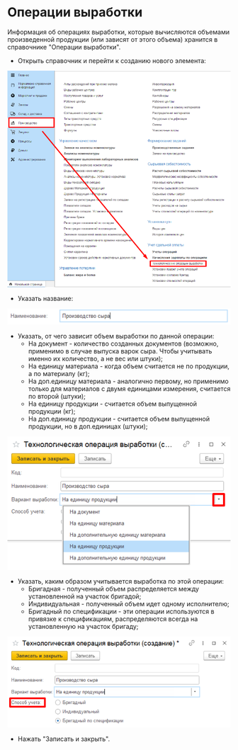**Операции выработки**
======================

Информация об операциях выработки, которые вычисляются объемами произведенной продукции (или зависят от этого объема) хранится в справочнике "Операции выработки".
 

-   Открыть справочник и перейти к созданию нового элемента:

![](OperationOfWork.assets/drex_operatsii_vyrabotki_custom.png)

-   Указать название:

![](OperationOfWork.assets/drex_operatsii_vyrabotki_custom_2.png)

-   Указать, от чего зависит объем выработки по данной операции:
    -   На документ - количество созданных документов (возможно, применимо в
    случае выпуска варок сыра. Чтобы учитывать именно их количество, а
    не вес или штуки);
    -   На единицу материала - когда объем считается не по продукции, а по
    материалу (кг);
    -   На доп.единицу материала - аналогично первому, но применимо только
    для материалов с двумя единицами измерения, считается по второй
    (штуки);
    -   На единицу продукции - считается объем выпущенной продукции (кг);
    -   На доп.единицу продукции - считается объем выпущенной продукции, но
    в доп.единицах (штуки);


![](OperationOfWork.assets/drex_operatsii_vyrabotki_custom_3.png)

-   Указать, каким образом учитывается выработка по этой операции:
    -   Бригадная - полученный объем распределяется между установленной на
    участок бригадой;
    -   Индивидуальная - полученный объем идет одному исполнителю;
    -   Бригадный по спецификации - эти операции используются в привязке к
    спецификациям, распределяются всегда на установленную на участок
    бригаду;


![](OperationOfWork.assets/drex_operatsii_vyrabotki_custom_4.png)

-   Нажать "Записать и закрыть".
